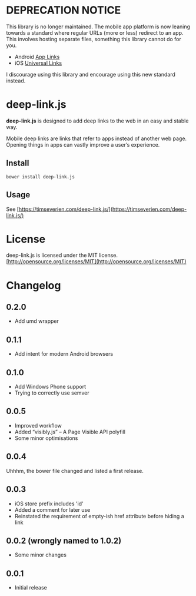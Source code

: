 # DEPRECATION NOTICE

This library is no longer maintained. The mobile app platform is now leaning towards a standard where regular URLs (more or less) redirect to an app. This involves hosting separate files, something this library cannot do for you.

- Android [App Links](https://developer.android.com/training/app-links/index.html)
- iOS [Universal Links](https://developer.apple.com/library/ios/documentation/General/Conceptual/AppSearch/UniversalLinks.html)

I discourage using this library and encourage using this new standard instead.

# deep-link.js

**deep-link.js** is designed to add deep links to the web in an easy and stable way.

Mobile deep links are links that refer to apps instead of another web page. Opening things in apps can vastly improve a user’s experience.

## Install

	bower install deep-link.js

## Usage

See [https://timseverien.com/deep-link.js/](https://timseverien.com/deep-link.js/)

# License

deep-link.js is licensed under the MIT license.
[http://opensource.org/licenses/MIT](http://opensource.org/licenses/MIT)

# Changelog

## 0.2.0
- Add umd wrapper

## 0.1.1
- Add intent for modern Android browsers

## 0.1.0

- Add Windows Phone support
- Trying to correctly use semver

## 0.0.5

- Improved workflow
- Added “visibly.js” – A Page Visible API polyfill
- Some minor optimisations

## 0.0.4

Uhhhm, the bower file changed and listed a first release.

## 0.0.3

- iOS store prefix includes 'id'
- Added a comment for later use
- Reinstated the requirement of empty-ish href attribute before hiding a link

## 0.0.2 (wrongly named to 1.0.2)

- Some minor changes

## 0.0.1

- Initial release
